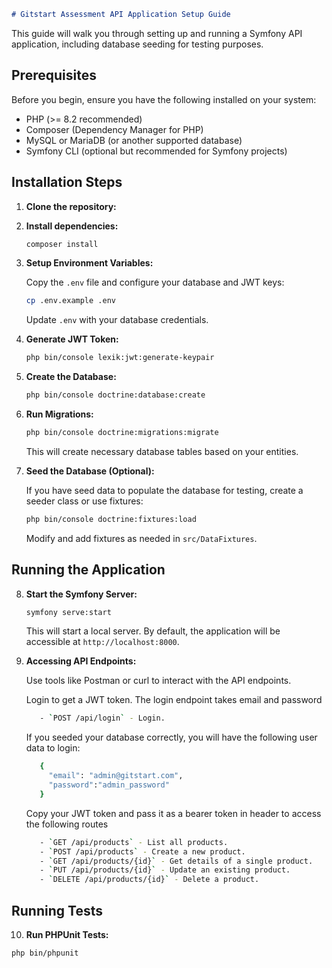 ```markdown
# Gitstart Assessment API Application Setup Guide
```

This guide will walk you through setting up and running a Symfony API application, including database seeding for testing purposes.

## Prerequisites

Before you begin, ensure you have the following installed on your system:

- PHP (>= 8.2 recommended)
- Composer (Dependency Manager for PHP)
- MySQL or MariaDB (or another supported database)
- Symfony CLI (optional but recommended for Symfony projects)

## Installation Steps

1. **Clone the repository:**

2. **Install dependencies:**

   ```bash
   composer install
   ```

3. **Setup Environment Variables:**

   Copy the `.env` file and configure your database and JWT keys:

   ```bash
   cp .env.example .env
   ```

   Update `.env` with your database credentials.

4. **Generate JWT Token:**

   ```bash
   php bin/console lexik:jwt:generate-keypair
   ```
   
5. **Create the Database:**

   ```bash
   php bin/console doctrine:database:create
   ```

6. **Run Migrations:**

   ```bash
   php bin/console doctrine:migrations:migrate
   ```

   This will create necessary database tables based on your entities.

7. **Seed the Database (Optional):**

   If you have seed data to populate the database for testing, create a seeder class or use fixtures:

   ```bash
   php bin/console doctrine:fixtures:load
   ```

   Modify and add fixtures as needed in `src/DataFixtures`.

## Running the Application

8. **Start the Symfony Server:**

   ```bash
   symfony serve:start
   ```

   This will start a local server. By default, the application will be accessible at `http://localhost:8000`.

9. **Accessing API Endpoints:**

   Use tools like Postman or curl to interact with the API endpoints.

   Login to get a JWT token. The login endpoint takes email and password
   
   ```bash
      - `POST /api/login` - Login.
   ```
   If you seeded your database correctly, you will have the following user data to login:

   ```bash
      {
        "email": "admin@gitstart.com",
        "password":"admin_password"
      }
   ```
   Copy your JWT token and pass it as a bearer token in header to access the following routes
   
   ```bash
      - `GET /api/products` - List all products.
      - `POST /api/products` - Create a new product.
      - `GET /api/products/{id}` - Get details of a single product.
      - `PUT /api/products/{id}` - Update an existing product.
      - `DELETE /api/products/{id}` - Delete a product.
   ```

## Running Tests

10. **Run PHPUnit Tests:**

   ```bash
   php bin/phpunit
   ```
